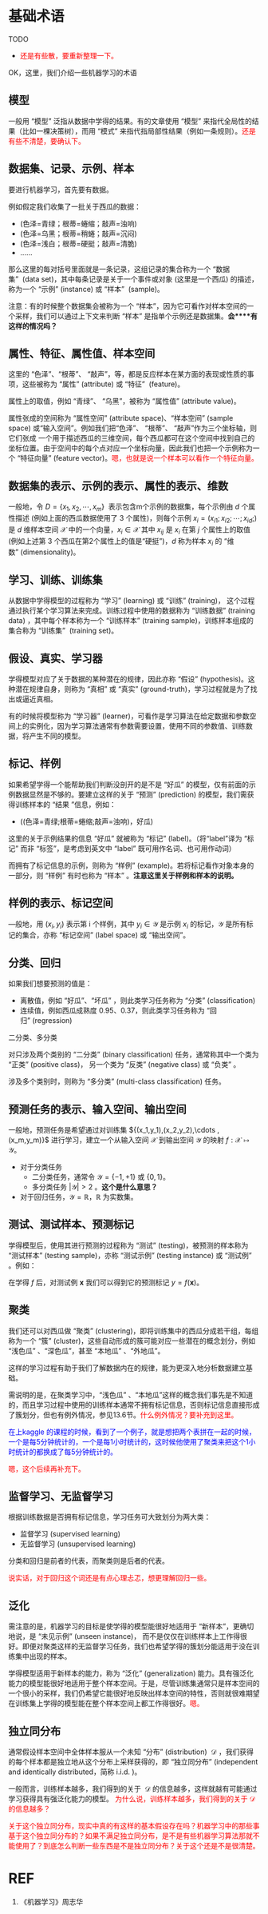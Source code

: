 # 基础术语


TODO

* <span style="color:red;">还是有些散，要重新整理一下。</span>


OK，这里，我们介绍一些机器学习的术语


## 模型

一般用 “模型” 泛指从数据中学得的结果。有的文章使用 “模型” 来指代全局性的结果（比如一棵决策树），而用 “模式” 来指代指局部性结果（例如一条规则）。<span style="color:red;">还是有些不清楚，要确认下。</span>


## 数据集、记录、示例、样本


要进行机器学习，首先要有数据。

例如假定我们收集了一批关于西瓜的数据：

* (色泽=青绿；根蒂=蜷缩；敲声=浊响)
* (色泽=乌黑；根蒂=稍蜷；敲声=沉闷)
* (色泽=浅白；根蒂=硬挺；敲声=清脆)
* ……


那么这里的每对括号里面就是一条记录，这组记录的集合称为一个 “数据集”  (data set)，其中每条记录是关于一个事件或对象 (这里是一个西瓜) 的描述，称为一个 “示例” (instance) 或 “样本”  (sample)。

注意：有的时候整个数据集会被称为一个 “样本”，因为它可看作对样本空间的一个采样，我们可以通过上下文来判断 “样本” 是指单个示例还是数据集。**会****有这样的情况吗？**

## 属性、特征、属性值、样本空间

这里的 “色泽”、“根蒂”、 “敲声”，等，都是反应样本在某方面的表现或性质的事项，这些被称为 “属性” (attribute) 或 “特征”  (feature)。

属性上的取值，例如 “青绿”、 “乌黑”，被称为 “属性值” (attribute value)。

属性张成的空间称为 “属性空间” (attribute space)、“样本空间” (sample space) 或“输入空间”。例如我们把“色泽”、 “根蒂”、 “敲声”作为三个坐标轴，则它们张成 一个用于描述西瓜的三维空间，每个西瓜都可在这个空间中找到自己的坐标位置。由于空间中的每个点对应一个坐标向量，因此我们也把一个示例称为一个 “特征向量” (feature vector)。<span style="color:red;">嗯，也就是说一个样本可以看作一个特征向量。</span>

## 数据集的表示、示例的表示、属性的表示、维数

一般地，令 $D =\{x_1,x_2,\cdots ,x_m\}$  表示包含m个示例的数据集，每个示例由 $d$ 个属性描述 (例如上面的西瓜数据使用了 $3$ 个属性)，则每个示例 $x_i =(x_{i1};x_{i2};\cdots ;x_{id};)$ 是 $d$ 维样本空间 $\mathcal{X}$ 中的一个向量，$x_i\in \mathcal{X}$ 其中 $x_{ij}$ 是 $x_i$ 在第 $j$ 个属性上的取值(例如上述第 $3$ 个西瓜在第$2$个属性上的值是“硬挺”)，$d$ 称为样本 $x_i$ 的 “维数” (dimensionality)。


## 学习、训练、训练集

从数据中学得模型的过程称为 “学习” (learning) 或 “训练” (training)， 这个过程通过执行某个学习算法来完成。训练过程中使用的数据称为 “训练数据” (training data) ，其中每个样本称为一个 “训练样本” (training sample)，训练样本组成的集合称为 “训练集”  (training set)。


## 假设、真实、学习器

学得模型对应了关于数据的某种潜在的规律，因此亦称 “假设” (hypothesis)。这种潜在规律自身，则称为 “真相” 或 “真实” (ground-truth)，学习过程就是为了找出或逼近真相。

有的时候将模型称为 “学习器” (learner)，可看作是学习算法在给定数据和参数空间上的实例化，因为学习算法通常有参数需要设置，使用不同的参数值、训练数据，将产生不同的模型。

## 标记、样例

如果希望学得一个能帮助我们判断没剖开的是不是 “好瓜” 的模型，仅有前面的示例数据显然是不够的。要建立这样的关于 “预测” (prediction) 的模型，我们需获得训练样本的 “结果 ”信息，例如：

* ((色泽=青绿;根蒂=蜷缩;敲声=浊响)，好瓜)

这里的关于示例结果的信息 “好瓜” 就被称为 “标记” (label)。（将“label”译为 “标记” 而非 “标签”，是考虑到英文中 “label” 既可用作名词、也可用作动词）

而拥有了标记信息的示例，则称为 “样例” (example)。若将标记看作对象本身的一部分，则 “样例” 有时也称为 “样本” 。**注意这里关于样例和样本的说明。**


## 样例的表示、标记空间


—般地，用 $(x_i,y_i)$ 表示第 i 个样例，其中 $y_i\in \mathcal{Y}$ 是示例 $x_i$ 的标记，$\mathcal{Y}$ 是所有标记的集合，亦称 “标记空间” (label space) 或 “输出空间”。


## 分类、回归


如果我们想要预测的值是：

* 离散值，例如 “好瓜”、“坏瓜” ，则此类学习任务称为 “分类” (classification)
* 连续值，例如西瓜成熟度 0.95、0.37，则此类学习任务称为 “回归” (regression)

二分类、多分类

对只涉及两个类别的 “二分类” (binary classification) 任务，通常称其中一个类为 “正类” (positive class)， 另一个类为 “反类” (negative class) 或 “负类” 。

涉及多个类别时，则称为 “多分类” (multi-class classification) 任务。


## 预测任务的表示、输入空间、输出空间

一般地，预测任务是希望通过对训练集 ${(x_1,y_1),(x_2,y_2),\cdots ,(x_m,y_m)\}$ 进行学习，建立一个从输入空间 $\mathcal{X}$ 到输出空间 $\mathcal{Y}$ 的映射 $f:\mathcal{X}\mapsto \mathcal{Y}$。


* 对于分类任务
    * 二分类任务，通常令 $\mathcal{Y}=\{-1,+1\}$ 或 $\{0,1\}$。
    * 多分类任务 $|\mathcal{Y}|>2$ 。**这个是什么意思？**
* 对于回归任务，$\mathcal{Y}=\mathbb{R}$，$\mathbb{R}$ 为实数集。




## 测试、测试样本、预测标记

学得模型后，使用其进行预测的过程称为 “测试” (testing)，被预测的样本称为 “测试样本” (testing sample)，亦称 “测试示例” (testing instance) 或 “测试例” 。例如：

在学得 $f$ 后，对测试例 $\mathbf{x}$ 我们可以得到它的预测标记 $y=f(\mathbf{x})$。

## 聚类

我们还可以对西瓜做 “聚类” (clustering)，即将训练集中的西瓜分成若干组，每组称为一个 “簇” (cluster)，这些自动形成的簇可能对应一些潜在的概念划分，例如 “浅色瓜” 、“深色瓜”，甚至 “本地瓜” 、“外地瓜”。

这样的学习过程有助于我们了解数据内在的规律，能为更深入地分析数据建立基础。

需说明的是，在聚类学习中，“浅色瓜” 、“本地瓜”这样的概念我们事先是不知道的，而且学习过程中使用的训练样本通常不拥有标记信息，否则标记信息直接形成了簇划分，但也有例外情况，参见13.6节。<span style="color:red;">什么例外情况？要补充到这里。</span>

<span style="color:blue;">在上kaggle 的课程的时候，看到了一个例子，就是想把两个表拼在一起的时候，一个是每5分钟统计的，一个是每1小时统计的，这时候他使用了聚类来把这个1小时统计的都换成了每5分钟统计的。</span>

<span style="color:red;">嗯，这个后续再补充下。</span>

## 监督学习、无监督学习

根据训练数据是否拥有标记信息，学习任务可大致划分为两大类：

* 监督学习 (supervised learning)
* 无监督学习 (unsupervised learning)

分类和回归是前者的代表，而聚类则是后者的代表。

<span style="color:red;">说实话，对于回归这个词还是有点心理忐忑，想更理解回归一些。</span>


## 泛化

需注意的是，机器学习的目标是使学得的模型能很好地适用于 “新样本”，更确切地说，是 “未见示例” (unseen instance)， 而不是仅仅在训练样本上工作得很好。即便对聚类这样的无监督学习任务，我们也希望学得的簇划分能适用于没在训练集中出现的样本。

学得模型适用于新样本的能力，称为 “泛化” (generalization) 能力。具有强泛化能力的模型能很好地适用于整个样本空间。于是，尽管训练集通常只是样本空间的一个很小的采样，我们仍希望它能很好地反映出样本空间的特性，否则就很难期望在训练集上学得的模型能在整个样本空间上都工作得很好。<span style="color:red;">嗯。</span>

## 独立同分布

通常假设样本空间中全体样本服从一个未知 “分布” (distribution)  $\mathcal{D}$ ，我们获得的每个样本都是独立地从这个分布上采样获得的，即 “独立同分布” (independent and identically distributed，简称 i.i.d. )。

一般而言，训练样本越多，我们得到的关于  $\mathcal{D}$ 的信息越多，这样就越有可能通过学习获得具有强泛化能力的模型。 <span style="color:red;">为什么说，训练样本越多，我们得到的关于 $\mathcal{D}$ 的信息越多？</span>

<span style="color:red;">关于这个独立同分布，现实中真的有这样的基本假设存在吗？机器学习中的那些事基于这个独立同分布的？如果不满足独立同分布，是不是有些机器学习算法那就不能使用了？到底怎么判断一些东西是不是独立同分布？关于这个还是不是很清楚。</span>


# REF

1. 《机器学习》周志华
